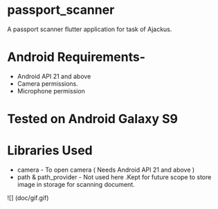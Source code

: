 # passport_scanner

A passport scanner flutter application for task of Ajackus.

# Android Requirements-
  - Android API 21 and above
  - Camera permissions.
  - Microphone permission

# Tested on Android Galaxy S9

# Libraries Used
  - camera - To open camera ( Needs Android API 21 and above )
  - path & path_provider - Not used here .Kept for future scope to store image in storage for scanning document.

![] (doc/gif.gif)
